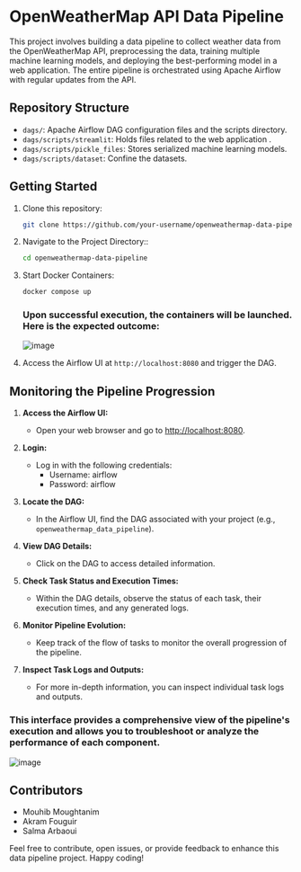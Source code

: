 # OpenWeatherMap API Data Pipeline

This project involves building a data pipeline to collect weather data from the OpenWeatherMap API, preprocessing the data, training multiple machine learning models, and deploying the best-performing model in a web application. The entire pipeline is orchestrated using Apache Airflow with regular updates from the API.

## Repository Structure

- `dags/`: Apache Airflow DAG configuration files and the scripts directory.
- `dags/scripts/streamlit`: Holds files related to the web application .
- `dags/scripts/pickle_files`: Stores serialized machine learning models.
- `dags/scripts/dataset`: Confine the datasets.

## Getting Started

1. Clone this repository:

   ```bash
   git clone https://github.com/your-username/openweathermap-data-pipeline.git
   ```

2. Navigate to the Project Directory::

   ```bash
   cd openweathermap-data-pipeline
   ```

3. Start Docker Containers:

   ```bash
   docker compose up
   ```
   ### Upon successful execution, the containers will be launched. Here is the expected outcome:
   
   ![image](https://github.com/MouhibMoughtanim/Continuous-Training-Pipeline-with-Apache-Airflow-and-Streamlit/assets/101598112/a6d19f17-0998-489f-a0fe-d92461972abc)


4. Access the Airflow UI at `http://localhost:8080` and trigger the DAG.
   



## Monitoring the Pipeline Progression

1. **Access the Airflow UI:**
   - Open your web browser and go to [http://localhost:8080](http://localhost:8080).

2. **Login:**
   - Log in with the following credentials:
        - Username: airflow
        - Password: airflow
3. **Locate the DAG:**
   - In the Airflow UI, find the DAG associated with your project (e.g., `openweathermap_data_pipeline`).

4. **View DAG Details:**
   - Click on the DAG to access detailed information.

5. **Check Task Status and Execution Times:**
   - Within the DAG details, observe the status of each task, their execution times, and any generated logs.

6. **Monitor Pipeline Evolution:**
   - Keep track of the flow of tasks to monitor the overall progression of the pipeline.

7. **Inspect Task Logs and Outputs:**
   - For more in-depth information, you can inspect individual task logs and outputs.



### This interface provides a comprehensive view of the pipeline's execution and allows you to troubleshoot or analyze the performance of each component.

   ![image](https://github.com/MouhibMoughtanim/Continuous-Training-Pipeline-with-Apache-Airflow-and-Streamlit/assets/101598112/39a8b171-6db8-41be-92fc-aa11a1e8d157)


## Contributors

- Mouhib Moughtanim
- Akram Fouguir
- Salma Arbaoui

Feel free to contribute, open issues, or provide feedback to enhance this data pipeline project. Happy coding!

